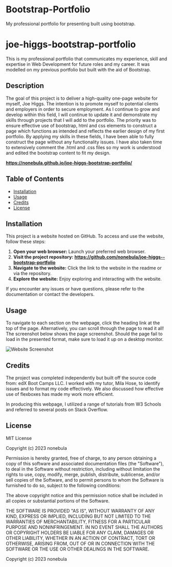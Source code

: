 # Bootstrap-Portfolio
My professional portfolio for presenting built using bootstrap.


# joe-higgs-bootstrap-portfolio
This is my professional portfolio that communicates my experience, skill and expertise in Web Development for future roles and my career. It was modelled on my previous portfolio but built with the aid of Bootstrap. 

## Description 
The goal of this project is to deliver a high-quality one-page website for myself, Joe Higgs. The intention is to promote myself to potential clients and employers in order to secure employment. As I continue to grow and develop within this field, I will continue to update it and demonstrate my skills through projects that I will add to the portfolio. The priority was to ensure effective use of bootstrap, html and css elements to construct a page which functions as intended and reflects the earlier design of my first portfolio. By applying my skills in these fields, I have been able to fully construct the page without any functionality issues. I have also taken time to extensively comment the .html and .css files so my work is understood and edited the bootstrap content to fit my design. 

**https://nonebula.github.io/joe-higgs-bootstrap-portfolio/**

## Table of Contents

* [Installation](#installation)
* [Usage](#usage)
* [Credits](#credits)
* [License](#license)


## Installation
This project is a website hosted on GitHub. To access and use the website, follow these steps:

1. **Open your web browser:** Launch your preferred web browser.
2. **Visit the project repository:** **https://github.com/nonebula/joe-higgs--bootstrap-portfolio**
3. **Navigate to the website:** Click the link to the website in the readme or via the repository.
4. **Explore the website:** Enjoy exploring and interacting with the website.

If you encounter any issues or have questions, please refer to the documentation or contact the developers.

## Usage 

To navigate to each section on the webpage, click the heading link at the top of the page. Alternatively, you can scroll through the page to read it all! The screenshot below shows the page screenshot. Should the page fail to load in the presented format, make sure to load it up on a desktop monitor. 

![Website Screenshot](/assets/screenshots/...............)

## Credits

The project was completed independently but built off the source code from: edX Boot Camps LLC. I worked with my tutor, Mila Hose, to identify issues and to format my code effectively. We also discussed how effective use of flexboxes has made my work more efficient.

In producing this webpage, I utilized a range of tutorials from W3 Schools and referred to several posts on Stack Overflow.

## License

MIT License

Copyright (c) 2023 nonebula

Permission is hereby granted, free of charge, to any person obtaining a copy
of this software and associated documentation files (the "Software"), to deal
in the Software without restriction, including without limitation the rights
to use, copy, modify, merge, publish, distribute, sublicense, and/or sell
copies of the Software, and to permit persons to whom the Software is
furnished to do so, subject to the following conditions:

The above copyright notice and this permission notice shall be included in all
copies or substantial portions of the Software.

THE SOFTWARE IS PROVIDED "AS IS", WITHOUT WARRANTY OF ANY KIND, EXPRESS OR
IMPLIED, INCLUDING BUT NOT LIMITED TO THE WARRANTIES OF MERCHANTABILITY,
FITNESS FOR A PARTICULAR PURPOSE AND NONINFRINGEMENT. IN NO EVENT SHALL THE
AUTHORS OR COPYRIGHT HOLDERS BE LIABLE FOR ANY CLAIM, DAMAGES OR OTHER
LIABILITY, WHETHER IN AN ACTION OF CONTRACT, TORT OR OTHERWISE, ARISING FROM,
OUT OF OR IN CONNECTION WITH THE SOFTWARE OR THE USE OR OTHER DEALINGS IN THE
SOFTWARE.


Copyright (c) 2023 nonebula